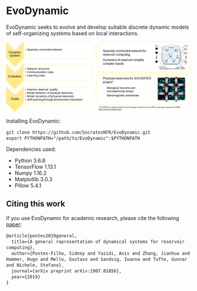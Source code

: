 # EvoDynamic
EvoDynamic seeks to evolve and develop suitable discrete dynamic models of self-organizing systems based on local interactions.

<img alt="EvoDynamic project plan" src="docs/images/EvoDynamic_single_slide.png"/>

Installing EvoDynamic:
```
git clone https://github.com/SocratesNFR/EvoDynamic.git
export PYTHONPATH="/path/to/EvoDynamic":$PYTHONPATH
```

Dependencies used:
* Python 3.6.8
* TensorFlow 1.13.1
* Numpy 1.16.2
* Matplotlib 3.0.3
* Pillow 5.4.1

## Citing this work

If you use EvoDynamic for academic research, please cite the following [paper](https://arxiv.org/abs/1907.01856):

```
@article{pontes2019general,
  title={A general representation of dynamical systems for reservoir computing},
  author={Pontes-Filho, Sidney and Yazidi, Anis and Zhang, Jianhua and Hammer, Hugo and Mello, Gustavo and Sandvig, Ioanna and Tufte, Gunnar and Nichele, Stefano},
  journal={arXiv preprint arXiv:1907.01856},
  year={2019}
}
```
